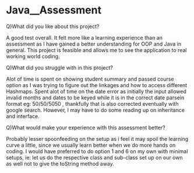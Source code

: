 # Java__Assessment

Q)What did you like about this project?

A good test overall. It felt more like a learning experience than an assessment as I have gained a better understanding for OOP and Java in general. 
This project is feasible and allows me to see the application to real working world coding. 


Q)What did you struggle with in this project?

Alot of time is spent on showing student summary and passed course option as I was trying to figure out the linkages and how to access different Hashmaps. 
Spent alot of time on the date error as initially the input allowed invalid months and dates to be keyed while it is in the correct date parsein format eg: 50/50/5050 , thankfully that is also corrected eventually with google search. However, I may have to do some reading up on inheritance and interface.


Q)What would make your experience with this assessment better?

Probably lesser spoonfeeding on the setup as i feel it may spoil the learning curve a little, since we usually learn better when we do more hands on coding.
I would have preferred to do option 1 and 6 on my own with minimal setups, ie: let us do the respective class and sub-class set up on our own as well not to give the toString method away. 


